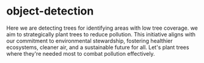# object-detection
Here we are detecting trees for identifying areas with low tree coverage.
we aim to strategically plant trees to reduce pollution. This initiative aligns with our commitment to environmental stewardship, fostering healthier ecosystems, cleaner air, and a sustainable future for all.
Let's plant trees where they're needed most to combat pollution effectively.

